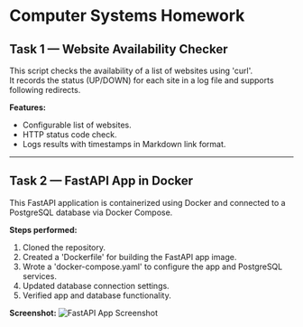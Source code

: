 # Computer Systems Homework

## Task 1 — Website Availability Checker

This script checks the availability of a list of websites using 'curl'.  
It records the status (UP/DOWN) for each site in a log file and supports following redirects.

**Features:**
- Configurable list of websites.
- HTTP status code check.
- Logs results with timestamps in Markdown link format.

---

## Task 2 — FastAPI App in Docker

This FastAPI application is containerized using Docker and connected to a PostgreSQL database via Docker Compose.

**Steps performed:**
1. Cloned the repository.
2. Created a 'Dockerfile' for building the FastAPI app image.
3. Wrote a 'docker-compose.yaml' to configure the app and PostgreSQL services.
4. Updated database connection settings.
5. Verified app and database functionality.

**Screenshot:**
![FastAPI App Screenshot](app_screenshot.png)
